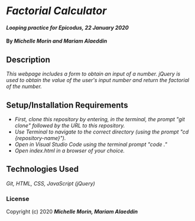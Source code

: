 # _Factorial Calculator_

#### _Looping practice for Epicodus,_ _22 January 2020_

#### By _**Michelle Morin and Mariam Alaeddin**_

## Description

_This webpage includes a form to obtain an input of a number. jQuery is used to obtain the value of the user's input number and return the factorial of the number._

## Setup/Installation Requirements

* _First, clone this repository by entering, in the terminal, the prompt "git clone" followed by the URL to this repository._
* _Use Terminal to navigate to the correct directory (using the prompt "cd {repository-name}")._
* _Open in Visual Studio Code using the terminal prompt "code ."_
* _Open index.html in a browser of your choice._

## Technologies Used

_Git, HTML, CSS, JavaScript (jQuery)_

### License

Copyright (c) 2020 **_Michelle Morin, Mariam Alaeddin_**